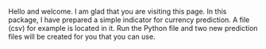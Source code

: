 Hello and welcome. I am glad that you are visiting this page. In this package, I have prepared a simple indicator for currency prediction. A file (csv) for example is located in it. Run the Python file and two new prediction files will be created for you that you can use.
